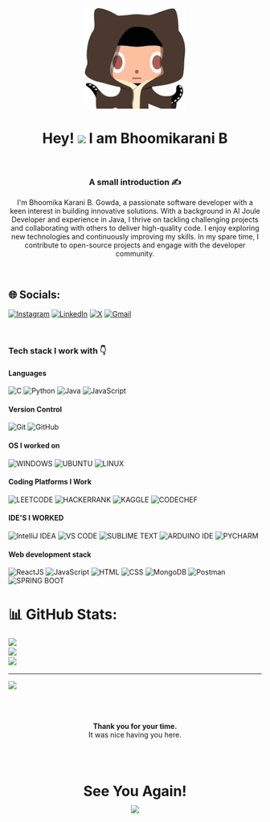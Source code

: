 <div align="center"><img src="Image (2).jfif" style="height: 200px;"></div>
<h1 align="center">Hey! <img src="https://media.giphy.com/media/hvRJCLFzcasrR4ia7z/giphy.gif" width="40px"> I am Bhoomikarani B</h1>

<br>
<h3 align="center">A small introduction ✍</h3>
<p align="center">I'm Bhoomika Karani B. Gowda, a passionate software developer with a keen interest in building innovative solutions. With a background in AI Joule Developer and experience in Java, I thrive on tackling challenging projects and collaborating with others to deliver high-quality code.
I enjoy exploring new technologies and continuously improving my skills. In my spare time, I contribute to open-source projects and engage with the developer community.</p>
<br>

## 🌐 Socials:
[![Instagram](https://img.shields.io/badge/Instagram-%23E4405F.svg?logo=Instagram&logoColor=white)](https://instagram.com/withbhoomi) [![LinkedIn](https://img.shields.io/badge/LinkedIn-%230077B5.svg?logo=linkedin&logoColor=white)](http://linkedin.com/in/bhoomikarani-b-gowda) [![X](https://img.shields.io/badge/X-black.svg?logo=X&logoColor=white)](https://x.com/@BhoomikaraniB) [![Gmail](https://img.shields.io/badge/Gmail-D14836?logo=gmail&logoColor=white)](mailto:bhoomikaranib1214@gmail.com)

 
<br>  
<h3>Tech stack I work with 👇</h3>


<h4>Languages</h4>     

![C](https://img.shields.io/badge/c-%2300599C.svg?style=for-the-badge&logo=c&logoColor=white&style=plastic) ![Python](https://img.shields.io/badge/python-3670A0?style=for-the-badge&logo=python&logoColor=ffdd54&style=plastic) ![Java](https://img.shields.io/badge/Java-ED8B00?style=for-the-badge&logo=java&logoColor=white&style=plastic) ![JavaScript](https://img.shields.io/badge/JavaScript-F7DF1E?style=for-the-badge&logo=javascript&logoColor=white&style=plastic)


<h4>Version Control</h4>  

![Git](https://img.shields.io/badge/git-%23F05033.svg?style=for-the-badge&logo=git&logoColor=white&style=plastic)  ![GitHub](https://img.shields.io/badge/github-%23121011.svg?style=for-the-badge&logo=github&logoColor=white&style=plastic)

<h4>OS I worked on</h4>
  
![WINDOWS](https://img.shields.io/badge/Windows-0078D6?style=for-the-badge&logo=windows&logoColor=white&style=plastic)  ![UBUNTU](https://img.shields.io/badge/Ubuntu-E95420?style=for-the-badge&logo=ubuntu&logoColor=white&style=plastic) ![LINUX](https://img.shields.io/badge/Linux-FCC624?style=for-the-badge&logo=linux&logoColor=black&style=plastic)

<h4>Coding Platforms I Work</h4>
  
  
![LEETCODE](https://img.shields.io/badge/-LeetCode-FFA116?style=for-the-badge&logo=LeetCode&logoColor=black&style=plastic) ![HACKERRANK](https://img.shields.io/badge/-Hackerrank-2EC866?style=for-the-badge&logo=HackerRank&logoColor=white&style=plastic) ![KAGGLE](https://img.shields.io/badge/Kaggle-20BEFF?style=for-the-badge&logo=Kaggle&logoColor=white&style=plastic) ![CODECHEF](https://img.shields.io/badge/Codechef-%23B92B27.svg?&style=for-the-badge&logo=Codechef&logoColor=white&style=plastic)
  
  
<h4>IDE'S I WORKED</h4>
  

![IntelliJ IDEA](https://img.shields.io/badge/IntelliJ%20IDEA-000000.svg?style=for-the-badge&logo=intellij-idea&logoColor=white&style=plastic) ![VS CODE](https://img.shields.io/badge/Visual_Studio_Code-0078D4?style=for-the-badge&logo=visual%20studio%20code&logoColor=white&style=plastic)  ![SUBLIME TEXT](https://img.shields.io/badge/sublime_text-%23575757.svg?&style=for-the-badge&logo=sublime-text&logoColor=importan&style=plastict)  ![ARDUINO IDE](https://img.shields.io/badge/Arduino_IDE-00979D?style=for-the-badge&logo=arduino&logoColor=white&style=plastic) ![PYCHARM](https://img.shields.io/badge/PyCharm-000000.svg?&style=for-the-badge&logo=PyCharm&logoColor=white&style=plastic)

<h4>Web development stack</h4> 

![ReactJS](https://img.shields.io/badge/ReactJS-61DAFB?&style=for-the-badge&logo=react&logoColor=white&style=plastic) ![JavaScript](https://img.shields.io/badge/JavaScript-F7DF1E?style=for-the-badge&logo=javascript&logoColor=white&style=plastic) ![HTML](https://img.shields.io/badge/HTML5-E34F26?style=for-the-badge&logo=html5&logoColor=white&style=plastic) ![CSS](https://img.shields.io/badge/CSS-239120?&style=for-the-badge&logo=css3&logoColor=white&style=plastic) ![MongoDB](https://img.shields.io/badge/MongoDB-4EA94B?style=for-the-badge&logo=mongodb&logoColor=white&style=plastic) ![Postman](https://img.shields.io/badge/Postman-FF6C37?style=for-the-badge&logo=postman&logoColor=white&style=plastic) ![SPRING BOOT](https://img.shields.io/badge/Spring_Boot-F2F4F9?style=for-the-badge&logo=spring-boot&style=plastic) 
  


# 📊 GitHub Stats:
![](https://github-readme-stats.vercel.app/api?username=Bhoomikarani12&theme=dark&hide_border=false&include_all_commits=true&count_private=false)<br/>
![](https://github-readme-streak-stats.herokuapp.com/?user=Bhoomikarani12&theme=dark&hide_border=false)<br/>
![](https://github-readme-stats.vercel.app/api/top-langs/?username=Bhoomikarani12&theme=dark&hide_border=false&include_all_commits=true&count_private=false&layout=compact)
 
---
[![](https://visitcount.itsvg.in/api?id=Bhoomikarani12&icon=0&color=0)](https://visitcount.itsvg.in)
 
<br>

<div align="center">
  <br>
  <p><b>Thank you for your time.</b><br>
    It was nice having you here.<br><br>

      
  </a></p>
</div>
<br>

<h1 align="center">See You Again! <br><img src="https://media.giphy.com/media/hvRJCLFzcasrR4ia7z/giphy.gif" width="100px"></h1>
